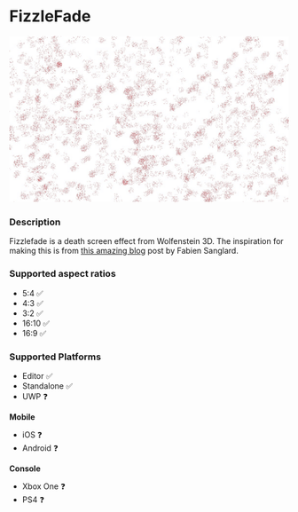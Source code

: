 # FizzleFade
![FizzleFade demo image](./readme-image.jpg)

### Description
Fizzlefade is a death screen effect from Wolfenstein 3D.
The inspiration for making this is from [this amazing blog](http://fabiensanglard.net/fizzlefade/index.php) post by Fabien Sanglard.


### Supported aspect ratios
* 5:4 ✅
* 4:3 ✅
* 3:2 ✅
* 16:10 ✅
* 16:9 ✅

### Supported Platforms
* Editor ✅
* Standalone ✅
* UWP ❓

**Mobile**
* iOS ❓
* Android ❓

**Console**
* Xbox One ❓
* PS4 ❓

